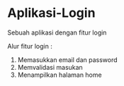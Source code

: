 # Aplikasi-Login
Sebuah aplikasi dengan fitur login

Alur fitur login :
  1. Memasukkan email dan password
  2. Memvalidasi masukan
  3. Menampilkan halaman home
